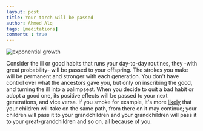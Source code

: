 ```yaml
---
layout: post
title: Your torch will be passed
author: Ahmed Alq
tags: [meditations]
comments : true
---
```

![exponential growth](https://i.imgur.com/8tz9FKI.png)

Consider the ill or good habits that runs your day-to-day routines, they -with great probability- will be passed to your offspring. The strokes you make will be permanent and stronger with each generation. You don't have control over what the ancestors gave you, but only on inscribing the good, and turning the ill into a palimpsest. When you decide to quit a bad habit or adopt a good one, its positive effects will be passed to your next generations, and vice versa. If you smoke for example, it's more [likely](https://www.ncbi.nlm.nih.gov/pmc/articles/PMC5084564/) that your children will take on the same path, from there on it may continue; your children will pass it to your grandchildren and your grandchildren will pass it to your great-grandchildren and so on, all because of you.  
